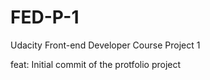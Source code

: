 # FED-P-1
Udacity Front-end Developer Course Project 1

feat: Initial commit of the protfolio project

